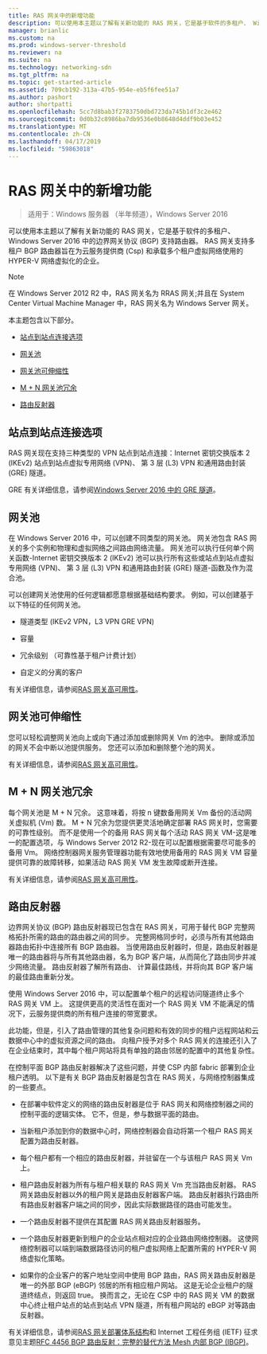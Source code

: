 ```yaml
---
title: RAS 网关中的新增功能
description: 可以使用本主题以了解有关新功能的 RAS 网关，它是基于软件的多租户、 Windows Server 2016 中的边界网关协议 (BGP) 支持路由器。
manager: brianlic
ms.custom: na
ms.prod: windows-server-threshold
ms.reviewer: na
ms.suite: na
ms.technology: networking-sdn
ms.tgt_pltfrm: na
ms.topic: get-started-article
ms.assetid: 709cb192-313a-47b5-954e-eb5f6fee51a7
ms.author: pashort
author: shortpatti
ms.openlocfilehash: 5cc7d8bab3f2783750dbd723da745b1df3c2e462
ms.sourcegitcommit: 0d0b32c8986ba7db9536e0b8648d4ddf9b03e452
ms.translationtype: MT
ms.contentlocale: zh-CN
ms.lasthandoff: 04/17/2019
ms.locfileid: "59863018"
---
```

# <a name="whats-new-in-ras-gateway"></a>RAS 网关中的新增功能

>适用于：Windows 服务器 （半年频道），Windows Server 2016

可以使用本主题以了解有关新功能的 RAS 网关，它是基于软件的多租户、 Windows Server 2016 中的边界网关协议 (BGP) 支持路由器。 RAS 网关支持多租户 BGP 路由器旨在为云服务提供商 (Csp) 和承载多个租户虚拟网络使用的 HYPER-V 网络虚拟化的企业。  
  
> [!NOTE]  
> 在 Windows Server 2012 R2 中，RAS 网关名为 RRAS 网关;并且在 System Center Virtual Machine Manager 中，RAS 网关名为 Windows Server 网关。  
  
本主题包含以下部分。  
  
-   [站点到站点连接选项](#bkmk_s2s)  
  
-   [网关池](#bkmk_pools)  
  
-   [网关池可伸缩性](#bkmk_gps)  
  
-   [M + N 网关池冗余](#bkmk_m)  
  
-   [路由反射器](#bkmk_rr)  
  
## <a name="bkmk_s2s"></a>站点到站点连接选项  
RAS 网关现在支持三种类型的 VPN 站点到站点连接：Internet 密钥交换版本 2 (IKEv2) 站点到站点虚拟专用网络 (VPN)、 第 3 层 (L3) VPN 和通用路由封装 (GRE) 隧道。  
  
GRE 有关详细信息，请参阅[Windows Server 2016 中的 GRE 隧道](../../../../remote/remote-access/ras-gateway/gre-tunneling-windows-server.md)。  
  
## <a name="bkmk_pools"></a>网关池  
在 Windows Server 2016 中，可以创建不同类型的网关池。 网关池包含 RAS 网关的多个实例和物理和虚拟网络之间路由网络流量。 网关池可以执行任何单个网关函数-Internet 密钥交换版本 2 (IKEv2) 池可以执行所有这些或站点到站点虚拟专用网络 (VPN)、 第 3 层 (L3) VPN 和通用路由封装 (GRE) 隧道-函数及作为混合池。  
  
可以创建网关池使用的任何逻辑都愿意根据基础结构要求。 例如，可以创建基于以下特征的任何网关池。  
  
-   隧道类型 (IKEv2 VPN，L3 VPN GRE VPN)  
  
-   容量  
  
-   冗余级别 （可靠性基于租户计费计划）  
  
-   自定义的分离的客户  
  
有关详细信息，请参阅[RAS 网关高可用性](RAS-Gateway-High-Availability.md)。  
  
## <a name="bkmk_gps"></a>网关池可伸缩性  
您可以轻松调整网关池向上或向下通过添加或删除网关 Vm 的池中。 删除或添加的网关不会中断以池提供服务。 您还可以添加和删除整个池的网关。  
  
有关详细信息，请参阅[RAS 网关高可用性](RAS-Gateway-High-Availability.md)。  
  
## <a name="bkmk_m"></a>M + N 网关池冗余  
每个网关池是 M + N 冗余。 这意味着，将按 n 键数备用网关 Vm 备份的活动网关虚拟机 (Vm) 数。 M + N 冗余为您提供更灵活地确定部署 RAS 网关时，您需要的可靠性级别。 而不是使用一个的备用 RAS 网关每个活动 RAS 网关 VM-这是唯一的配置选项，与 Windows Server 2012 R2-现在可以配置根据需要尽可能多的备用 Vm。 网络控制器网关服务管理器功能有效地使用备用的 RAS 网关 VM 容量提供可靠的故障转移，如果活动 RAS 网关 VM 发生故障或断开连接。  
  
有关详细信息，请参阅[RAS 网关高可用性](RAS-Gateway-High-Availability.md)。  
  
## <a name="bkmk_rr"></a>路由反射器  
边界网关协议 (BGP) 路由反射器现已包含在 RAS 网关，可用于替代 BGP 完整网格拓扑所需的路由的路由器之间的同步。 完整网格同步时，必须与所有其他路由器路由拓扑中连接所有 BGP 路由器。 当使用路由反射器时，但是，路由反射器是唯一的路由器将与所有其他路由器，名为 BGP 客户端，从而简化了路由同步并减少网络流量。 路由反射器了解所有路由、 计算最佳路线，并将向其 BGP 客户端的最佳路由重新分发。  
  
使用 Windows Server 2016 中，可以配置单个租户的远程访问隧道终止多个 RAS 网关 VM 上。 这提供更高的灵活性在面对一个 RAS 网关 VM 不能满足的情况下，云服务提供商的所有租户连接的带宽要求。  
  
此功能，但是，引入了路由管理的其他复杂问题和有效的同步的租户远程网站和云数据中心中的虚拟资源之间的路由。 向租户授予对多个 RAS 网关的连接还引入了在企业结束时，其中每个租户网站将具有单独的路由邻居的配置中的其他复杂性。  
  
在控制平面 BGP 路由反射器解决了这些问题，并使 CSP 内部 fabric 部署到企业租户透明。 以下是有关 BGP 路由反射器是包含在 RAS 网关，与网络控制器集成的一些要点。  
  
-   在部署中软件定义的网络的路由反射器是位于 RAS 网关和网络控制器之间的控制平面的逻辑实体。 它不，但是，参与数据平面的路由。  
  
-   当新租户添加到你的数据中心时，网络控制器会自动将第一个租户 RAS 网关配置为路由反射器。  
  
-   每个租户都有一个相应的路由反射器，并驻留在一个与该租户 RAS 网关 Vm 上。  
  
-   租户路由反射器为所有与租户相关联的 RAS 网关 Vm 充当路由反射器。 RAS 网关路由反射器以外的租户网关是路由反射器客户端。 路由反射器执行路由所有路由反射器客户端之间的同步，因此实际数据路径的路由可能发生。  
  
-   一个路由反射器不提供在其配置 RAS 网关路由反射器服务。  
  
-   一个路由反射器更新到租户的企业站点相对应的企业路由网络控制器。 这使网络控制器可以端到端数据路径访问的租户虚拟网络上配置所需的 HYPER-V 网络虚拟化策略。  
  
-   如果你的企业客户的客户地址空间中使用 BGP 路由，RAS 网关路由反射器是唯一的外部 BGP (eBGP) 邻居的所有相应租户网站。 这是无论企业租户的隧道终结点，则返回 true。 换而言之，无论在 CSP 中的 RAS 网关 VM 的数据中心终止租户站点的站点到站点 VPN 隧道，所有租户网站的 eBGP 对等路由反射器。  
  
有关详细信息，请参阅[RAS 网关部署体系结构](RAS-Gateway-Deployment-Architecture.md)和 Internet 工程任务组 (IETF) 征求意见主题[RFC 4456 BGP 路由反射：完整的替代方法 Mesh 内部 BGP (IBGP)](https://tools.ietf.org/html/rfc4456)。  
  


